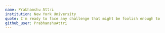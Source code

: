 ```yaml
---
name: Prabhanshu Attri
institution: New York University
quote: I'm ready to face any challenge that might be foolish enough to face me - Dwight Schrute
github_user: PrabhanshuAttri
---
```

